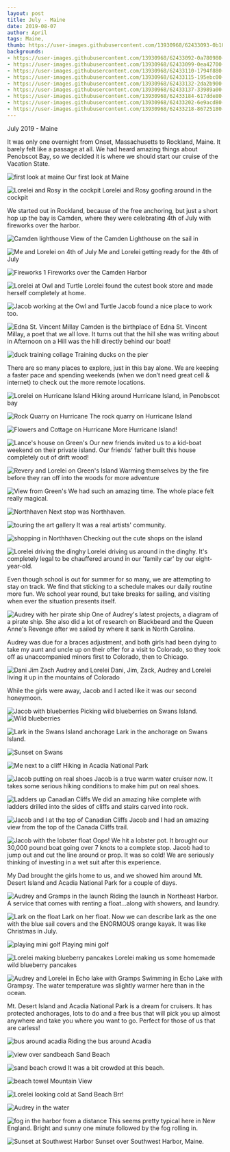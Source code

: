 ```yaml
---
layout: post
title: July - Maine
date: 2019-08-07
author: April
tags: Maine,  
thumb: https://user-images.githubusercontent.com/13930968/62433093-0b10a000-b701-11e9-843a-1c53c1ad6e16.jpeg
backgrounds:
- https://user-images.githubusercontent.com/13930968/62433092-0a780980-b701-11e9-89d4-2ef60f4ed6d0.jpeg
- https://user-images.githubusercontent.com/13930968/62433099-0ea42700-b701-11e9-804a-e82a7cbc0bc2.jpeg
- https://user-images.githubusercontent.com/13930968/62433110-1794f880-b701-11e9-97f1-9ff5ba441238.jpeg
- https://user-images.githubusercontent.com/13930968/62433115-195ebc00-b701-11e9-81ed-a1f0027d6aa5.jpeg
- https://user-images.githubusercontent.com/13930968/62433132-2da2b900-b701-11e9-95af-91525bdb0b9f.jpeg
- https://user-images.githubusercontent.com/13930968/62433137-33989a00-b701-11e9-90c7-d402979af7c0.jpeg
- https://user-images.githubusercontent.com/13930968/62433184-617dde80-b701-11e9-88d8-b8d158fcad42.jpeg
- https://user-images.githubusercontent.com/13930968/62433202-6e9acd80-b701-11e9-8eb9-be65e99e3514.jpeg
- https://user-images.githubusercontent.com/13930968/62433218-86725180-b701-11e9-9666-83fd66542ae0.jpeg
---
```

July 2019 - Maine

It was only one overnight from Onset, Massachusetts to Rockland, Maine. It barely felt like a passage at all. We had heard amazing things about Penobscot Bay, so we decided it is where we should start our cruise of the Vacation State. 

![first look at maine](https://user-images.githubusercontent.com/13930968/62433086-0946dc80-b701-11e9-81b6-536fc97cbccb.jpeg)
Our first look at Maine

![Lorelei and Rosy in the cockpit](https://user-images.githubusercontent.com/13930968/62433100-0fd55400-b701-11e9-8356-ced915f89855.jpeg)
Lorelei and Rosy goofing around in the cockpit
 
We started out in Rockland, because of the free anchoring, but just a short hop up the bay is Camden, where they were celebrating 4th of July with fireworks over the  harbor. 

![Camden lighthouse](https://user-images.githubusercontent.com/13930968/62433088-09df7300-b701-11e9-8d12-2e8ac94109b7.jpeg)
View of the Camden Lighthouse on the sail in

![Me and Lorelei on 4th of July](https://user-images.githubusercontent.com/13930968/62492329-4a3fff00-b79c-11e9-9af8-691ae6f973ae.jpeg)
Me and Lorelei getting ready for the 4th of July

![Fireworks 1](https://user-images.githubusercontent.com/13930968/62433091-0a780980-b701-11e9-9f49-b8487bfa4e86.jpeg)
Fireworks over the Camden Harbor

![Lorelei at Owl and Turtle](https://user-images.githubusercontent.com/13930968/62433095-0c41cd00-b701-11e9-98c1-df8a1d6963ed.jpeg)
Lorelei found the cutest book store and made herself completely at home. 

![Jacob working at the Owl and Turtle](https://user-images.githubusercontent.com/13930968/62492331-4a3fff00-b79c-11e9-9fcb-cd8d17a3a318.jpeg)
Jacob found a nice place to work too. 

![Edna St. Vincent Millay](https://user-images.githubusercontent.com/13930968/62492333-4ad89580-b79c-11e9-8526-d59af3dad1fc.jpeg)
Camden is the birthplace of Edna St. Vincent Millay, a poet that we all love. It turns out that the hill she was writing about in Afternoon on a Hill was the hill directly behind our boat! 

![duck training collage](https://user-images.githubusercontent.com/13930968/62433223-8b370580-b701-11e9-974b-31c4e4c08a47.jpeg)
Training ducks on the pier

There are so many places to explore, just in this bay alone. We are keeping a faster pace and spending weekends (when we don’t need great cell & internet) to check out the more remote locations. 

![Lorelei on Hurricane Island](https://user-images.githubusercontent.com/13930968/62433098-0d72fa00-b701-11e9-832d-301ee6c24b30.jpeg)
Hiking around Hurricane Island, in Penobscot bay

![Rock Quarry on Hurricane](https://user-images.githubusercontent.com/13930968/62433102-11068100-b701-11e9-9bef-1dab7b89338d.jpeg)
The rock quarry on Hurricane Island

![Flowers and Cottage on Hurricane](https://user-images.githubusercontent.com/13930968/62433104-1237ae00-b701-11e9-86b4-4446cf0f04ec.jpeg)
More Hurricane Island! 

![Lance's house on Green's](https://user-images.githubusercontent.com/13930968/62433105-1368db00-b701-11e9-8774-83cf1f48404f.jpeg)
Our new friends invited us to a kid-boat weekend on their private island. Our friends' father built this house completely out of drift wood! 

![Revery and Lorelei on Green's Island](https://user-images.githubusercontent.com/13930968/62433107-15329e80-b701-11e9-8772-f0d4e4559e0e.jpeg)
Warming themselves by the fire before they ran off into the woods for more adventure

![View from Green's](https://user-images.githubusercontent.com/13930968/62433108-16fc6200-b701-11e9-92b4-cb276d2ed4ee.jpeg)
We had such an amazing time. The whole place felt really magical. 

![Northhaven](https://user-images.githubusercontent.com/13930968/62433112-1794f880-b701-11e9-9d9f-c3acd0843c0c.jpeg)
Next stop was Northhaven.

![touring the art gallery](https://user-images.githubusercontent.com/13930968/62433113-182d8f00-b701-11e9-87d1-f053544cbd54.jpeg)
It was a real artists' community. 

![shopping in Northhaven](https://user-images.githubusercontent.com/13930968/62433117-1d8ad980-b701-11e9-8093-40872545dab3.jpeg)
Checking out the cute shops on the island

![Lorelei driving the dinghy](https://user-images.githubusercontent.com/13930968/62433116-1b287f80-b701-11e9-83fc-f2c15c889448.jpeg)
Lorelei driving us around in the dinghy. It's completely legal to be chauffered around in our 'family car' by our eight-year-old. 

Even though school is out for summer for so many, we are attempting to stay on track. We find that sticking to a schedule makes our daily routine more fun. We school year round, but take breaks for sailing, and visiting when ever the situation presents itself. 

![Audrey with her pirate ship](https://user-images.githubusercontent.com/13930968/62433121-1f549d00-b701-11e9-9f21-c6c8bcd07220.jpeg)
One of Audrey's latest projects, a diagram of a pirate ship. She also did a lot of research on Blackbeard and the Queen Anne's Revenge after we sailed by where it sank in North Carolina. 

Audrey was due for a braces adjustment, and both girls had been dying to take my aunt and uncle up on their offer for a visit to Colorado, so they took off as unaccompanied minors first to Colorado, then to Chicago.

![Dani Jim Zach Audrey and Lorelei](https://user-images.githubusercontent.com/13930968/62433138-36938a80-b701-11e9-8971-99f7822637a1.jpeg)
Dani, Jim, Zack, Audrey and Lorelei living it up in the mountains of Colorado

While the girls were away, Jacob and I acted like it was our second honeymoon. 

![Jacob with blueberries](https://user-images.githubusercontent.com/13930968/62433129-28de0500-b701-11e9-8242-33a72b142de4.jpeg)
Picking wild blueberries on Swans Island. 
![Wild blueberries](https://user-images.githubusercontent.com/13930968/62433127-267bab00-b701-11e9-9d82-165f9b1169b9.jpeg)

![Lark in the Swans Island anchorage](https://user-images.githubusercontent.com/13930968/62433130-2b405f00-b701-11e9-9677-aeb10dcf3653.jpeg)
Lark in the anchorage on Swans Island. 

![Sunset on Swans](https://user-images.githubusercontent.com/13930968/62433133-309da980-b701-11e9-8c74-bcdbbdfa2f50.jpeg)

![Me next to a cliff](https://user-images.githubusercontent.com/13930968/62433158-4a3ef100-b701-11e9-825d-02291124893d.jpeg)
Hiking in Acadia National Park

![Jacob putting on real shoes](https://user-images.githubusercontent.com/13930968/62433151-4317e300-b701-11e9-83a8-1bb690e62c41.jpeg)
Jacob is a true warm water cruiser now. It takes some serious hiking conditions to make him put on real shoes. 

![Ladders up Canadian Cliffs](https://user-images.githubusercontent.com/13930968/62433153-46ab6a00-b701-11e9-8a06-9025460e4320.jpeg)
We did an amazing hike complete with ladders drilled into the sides of cliffs and stairs carved into rock. 

![Jacob and I at the top of Canadian Cliffs](https://user-images.githubusercontent.com/13930968/62433146-3c896b80-b701-11e9-960a-903ed61bcfad.jpeg)
Jacob and I had an amazing view from the top of the Canada Cliffs trail. 

![Jacob with the lobster float](https://user-images.githubusercontent.com/13930968/62433125-24195100-b701-11e9-861a-f15ab5d1f652.jpeg)
Oops! We hit a lobster pot. It brought our 30,000 pound boat going over 7 knots to a complete stop. Jacob had to jump out and cut the line around or prop. It was so cold! We are seriously thinking of investing in a wet suit after this experience. 


My Dad brought the girls home to us, and we showed him around Mt. Desert Island and Acadia National Park for a couple of days. 

![Audrey and Gramps in the launch](https://user-images.githubusercontent.com/13930968/62433159-4dd27800-b701-11e9-8e8d-82156a16dba5.jpeg)
Riding the launch in Northeast Harbor. A service that comes with renting a float...along with showers, and laundry. 

![Lark on the float](https://user-images.githubusercontent.com/13930968/62433162-5165ff00-b701-11e9-8764-9e90b4efe009.jpeg)
Lark on her float. Now we can describe lark as the one with the blue sail covers and the ENORMOUS orange kayak. It was like Christmas in July. 

![playing mini golf](https://user-images.githubusercontent.com/13930968/62433165-55921c80-b701-11e9-9f5a-14b4c10cdca8.jpeg)
Playing mini golf

![Lorelei making blueberry pancakes](https://user-images.githubusercontent.com/13930968/62433171-59be3a00-b701-11e9-897c-745271997846.jpeg)
Lorelei making us some homemade wild blueberry pancakes

![Audrey and Lorelei in Echo lake with Gramps](https://user-images.githubusercontent.com/13930968/62433177-5d51c100-b701-11e9-82df-8b8bd406e9da.jpeg)
Swimming in Echo Lake with Grampsy. The water temperature was slightly warmer here than in the ocean. 

Mt. Desert Island and Acadia National Park is a dream for cruisers. It has protected anchorages, lots to do and a free bus that will pick you up almost anywhere and take you where you want to go. Perfect for those of us that are carless! 

![bus around acadia](https://user-images.githubusercontent.com/13930968/62433195-69d61980-b701-11e9-9b89-2f0edbd1051f.jpeg)
Riding the bus around Acadia

![view over sandbeach](https://user-images.githubusercontent.com/13930968/62433208-735f8180-b701-11e9-8f2f-399658ccd865.jpeg)
Sand Beach

![sand beach crowd](https://user-images.githubusercontent.com/13930968/62433210-778b9f00-b701-11e9-8f65-542543941b8f.jpeg)
It was a bit crowded at this beach. 

![beach towel Mountain View](https://user-images.githubusercontent.com/13930968/62433211-7c505300-b701-11e9-82d5-394343864642.jpeg)

![Lorelei looking cold at Sand Beach](https://user-images.githubusercontent.com/13930968/62433230-90945000-b701-11e9-84b5-498a69e8e0e3.jpeg)
Brr! 

![Audrey in the water](https://user-images.githubusercontent.com/13930968/62433215-81150700-b701-11e9-95fd-e8b30637d1fd.jpeg)

![fog in the harbor from a distance](https://user-images.githubusercontent.com/13930968/62433185-65a9fc00-b701-11e9-949e-a0562c8e203e.jpeg)
This seems pretty typical here in New England. Bright and sunny one minute followed by the fog rolling in. 

![Sunset at Southwest Harbor](https://user-images.githubusercontent.com/13930968/62433141-398e7b00-b701-11e9-9f9f-7bd99d219052.jpeg)
Sunset over Southwest Harbor, Maine.

